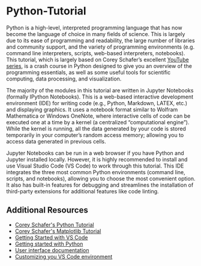 # Python-Tutorial

Python is a high-level, interpreted programming language that has now become the language of choice in
many fields of science. This is largely due to its ease of programming and readability, the large number
of libraries and community support, and the variety of programming environments (e.g. command line
interpreters, scripts, web-based interpreters, notebooks). This tutorial, which is largely based on Corey
Schafer’s excellent [YouTube series](https://www.youtube.com/@coreyms/featured), is a crash course in Python designed to give you an overview of
the programming essentials, as well as some useful tools for scientific computing, data processing, and
visualization.

The majority of the modules in this tutorial are written in Jupyter Notebooks (formally IPython
Notebooks). This is a web-based interactive development environment (IDE) for writing code (e.g.,
Python, Markdown, LATEX, etc.) and displaying graphics. It uses a notebook format similar to Wolfram
Mathematica or Windows OneNote, where interactive cells of code can be executed one at a time by a
kernel (a centralized “computational engine”). While the kernel is running, all the data generated by
your code is stored temporarily in your computer’s random access memory; allowing you to access data
generated in previous cells.

Jupyter Notebooks can be run in a web browser if you have Python and Jupyter installed locally.
However, it is highly recommended to install and use Visual Studio Code (VS Code) to work through this
tutorial. This IDE integrates the three most common Python environments (command line, scripts, and
notebooks), allowing you to choose the most convenient option. It also has built-in features for debugging
and streamlines the installation of third-party extensions for additional features like code linting.

## Additional Resources
- [Corey Schafer's Python Tutorial](https://www.youtube.com/playlist?list=PL-osiE80TeTt2d9bfVyTiXJA-UTHn6WwU)
- [Corey Schafer's Matplotlib Tutorial](https://www.youtube.com/playlist?list=PL-osiE80TeTvipOqomVEeZ1HRrcEvtZB)
- [Getting Started with VS Code](https://code.visualstudio.com/docs/getstarted/introvideos)
- [Getting started with Python](https://code.visualstudio.com/docs/python/python-tutorial)
- [User interface documentation](https://code.visualstudio.com/docs/getstarted/userinterface)
- [Customizing you VS Code environment](https://www.youtube.com/watch?v=-nh9rCzPJ20)

